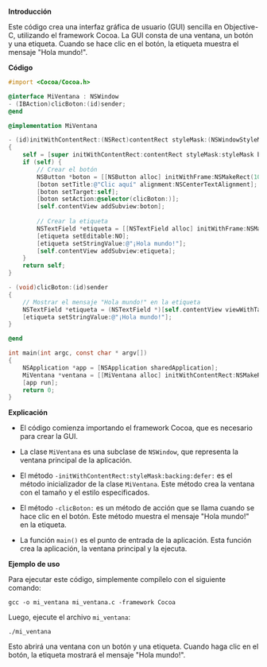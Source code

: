 **Introducción**

Este código crea una interfaz gráfica de usuario (GUI) sencilla en Objective-C, utilizando el framework Cocoa. La GUI consta de una ventana, un botón y una etiqueta. Cuando se hace clic en el botón, la etiqueta muestra el mensaje "Hola mundo!".

**Código**

```objective-c
#import <Cocoa/Cocoa.h>

@interface MiVentana : NSWindow
- (IBAction)clicBoton:(id)sender;
@end

@implementation MiVentana

- (id)initWithContentRect:(NSRect)contentRect styleMask:(NSWindowStyleMask)styleMask backing:(NSBackingStoreType)backing defer:(BOOL)deferCreation
{
    self = [super initWithContentRect:contentRect styleMask:styleMask backing:backing defer:deferCreation];
    if (self) {
        // Crear el botón
        NSButton *boton = [[NSButton alloc] initWithFrame:NSMakeRect(100, 100, 100, 30)];
        [boton setTitle:@"Clic aquí" alignment:NSCenterTextAlignment];
        [boton setTarget:self];
        [boton setAction:@selector(clicBoton:)];
        [self.contentView addSubview:boton];
        
        // Crear la etiqueta
        NSTextField *etiqueta = [[NSTextField alloc] initWithFrame:NSMakeRect(100, 150, 100, 30)];
        [etiqueta setEditable:NO];
        [etiqueta setStringValue:@"¡Hola mundo!"];
        [self.contentView addSubview:etiqueta];
    }
    return self;
}

- (void)clicBoton:(id)sender
{
    // Mostrar el mensaje "Hola mundo!" en la etiqueta
    NSTextField *etiqueta = (NSTextField *)[self.contentView viewWithTag:1];
    [etiqueta setStringValue:@"¡Hola mundo!"];
}

@end

int main(int argc, const char * argv[])
{
    NSApplication *app = [NSApplication sharedApplication];
    MiVentana *ventana = [[MiVentana alloc] initWithContentRect:NSMakeRect(200, 200, 400, 300) styleMask:NSWindowStyleMaskTitled | NSWindowStyleMaskClosable | NSWindowStyleMaskMiniaturizable defer:NO];
    [app run];
    return 0;
}
```

**Explicación**

* El código comienza importando el framework Cocoa, que es necesario para crear la GUI.

* La clase `MiVentana` es una subclase de `NSWindow`, que representa la ventana principal de la aplicación.

* El método `-initWithContentRect:styleMask:backing:defer:` es el método inicializador de la clase `MiVentana`. Este método crea la ventana con el tamaño y el estilo especificados.

* El método `-clicBoton:` es un método de acción que se llama cuando se hace clic en el botón. Este método muestra el mensaje "Hola mundo!" en la etiqueta.

* La función `main()` es el punto de entrada de la aplicación. Esta función crea la aplicación, la ventana principal y la ejecuta.

**Ejemplo de uso**

Para ejecutar este código, simplemente compílelo con el siguiente comando:

```
gcc -o mi_ventana mi_ventana.c -framework Cocoa
```

Luego, ejecute el archivo `mi_ventana`:

```
./mi_ventana
```

Esto abrirá una ventana con un botón y una etiqueta. Cuando haga clic en el botón, la etiqueta mostrará el mensaje "Hola mundo!".